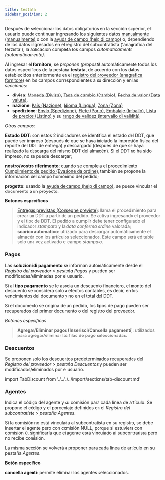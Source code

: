 ```yaml
---
title: testata
sidebar_position: 2
---
```


Después de seleccionar los datos obligatorios en la sección superior, el usuario puede continuar ingresando los siguientes datos [manualmente (manualmente)](/docs/guide/common/operations-with-data/manual-entry-or-help-and-data-selection) o con la [ayuda de campo (help di campo)](/docs/guide/common/operations-with-data/manual-entry-or-help-and-data-selection) o, dependiendo de los datos ingresados en el registro del subcontratista ('anagrafica del terzista'), la aplicación completa los campos *automáticamente (automaticamente)*.

Al ingresar el **fornitore**, se *proponen (proposti)* automáticamente todos los datos específicos de la pestaña **testata**, de acuerdo con los datos establecidos anteriormente en el [registro del proveedor (anagrafica fornitore)](/docs/erp-home/registers/contacts/create-new-contact/accounting-data/accounting-data-intro) en los campos correspondientes a su dirección y en las *secciones*:  

- **divisa**: [Moneda (Divisa)](/docs/guide/common/glossary/glossary-intro#currency), [Tasa de cambio (Cambio)](/docs/guide/common/glossary/glossary-intro#currency-exchange), [Fecha de valor (Data valuta)](/docs/guide/common/glossary/glossary-intro#currency-date).
- **nazione**: [País (Nazione)](/docs/guide/common/glossary/glossary-intro#country), [Idioma (Lingua)](/docs/guide/common/glossary/glossary-intro#language), [Zona (Zona)](/docs/guide/common/glossary/glossary-intro#zone)
- **spedizione**: [Envío (Spedizione)](/docs/guide/common/glossary/glossary-intro#shipment), [Flete (Porto)](/docs/guide/common/glossary/glossary-intro#carriage), [Embalaje (Imballo)](/docs/guide/common/glossary/glossary-intro#packing), [Lista de precios (Listino)](/docs/guide/common/glossary/glossary-intro#sales-price-list) y su [rango de validez (intervallo di validità)](/docs/guide/common/glossary/glossary-intro#validity-date)

*Otros campos*:  

**Estado DDT**: con estos 2 indicadores se identifica el estado del DDT, que puede ser impreso (después de que se haya iniciado la impresión física del reporte del DDT de entrega) y descargado (después de que se haya realizado la descarga del mismo DDT del almacén). Si el DDT no ha sido impreso, no se puede descargar;  

**nostro/vostro riferimento**: cuando se completa el procedimiento [Cumplimiento de pedido (Evasione da ordine)](/docs/purchase/purchase-delivery-note/procedures/create-delivery-notes-from-orders), también se propone la información del campo homónimo del pedido;  

**progetto**: usando la [ayuda de campo (help di campo)](/docs/guide/common/operations-with-data/manual-entry-or-help-and-data-selection), se puede vincular el documento a un proyecto.  

**Botones específicos**

> [Entregas previstas (Consegne previste)](/docs/subcontractor/delivery-note/insert-delivery-note/header-procedures/execute-from-order): llama el procedimiento para crear un DDT a partir de un pedido. Se activa ingresando el proveedor y el tipo de DDT. El pedido a cumplir debe tener configurado el indicador *stampato* y la *data conferma ordine* valorada;  
> **scarico automatico**: utilizado para descargar automáticamente el almacén con los artículos seleccionados. Este campo será editable solo una vez activado el campo *stampato*.

### Pagos

Las **soluzioni di pagamento** se informan automáticamente desde el *Registro del proveedor > pestaña Pagos* y pueden ser modificadas/eliminadas por el usuario.

Si al **tipo pagamento** se le asocia un descuento financiero, el monto del descuento se considera solo a efectos contables, es decir, en los vencimientos del documento y no en el total del DDT.

Si el documento se origina de un pedido, los tipos de pago pueden ser recuperados del primer documento o del registro del proveedor.  

*Botones específicos*

> **Agregar/Eliminar pagos (Inserisci/Cancella pagamenti)**: utilizados para agregar/eliminar las filas de pago seleccionadas.

### Descuentos

Se proponen solo los descuentos predeterminados recuperados del *Registro del proveedor > pestaña Descuentos* y pueden ser modificados/eliminados por el usuario.

import TabDiscount from './../../../import/sections/tab-discount.md'

<TabDiscount />

### Agentes

Indica el código del agente y su comisión para cada línea de artículo. Se propone el código y el porcentaje definidos en el *Registro del subcontratista > pestaña Agentes*.

Si la comisión no está vinculada al subcontratista en su registro, se debe insertar el agente pero con comisión NULL, porque si estuviera con comisión 0, significaría que el agente está vinculado al subcontratista pero no recibe comisión.

La misma sección se volverá a proponer para cada línea de artículo en su pestaña *Agentes*. 

**Botón específico**

**cancella agenti**: permite eliminar los agentes seleccionados.